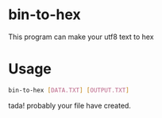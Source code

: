 # bin-to-hex
  This program can make your utf8 text to hex
# Usage
  ```sh
  bin-to-hex [DATA.TXT] [OUTPUT.TXT]
  ```
  tada! probably your file have created.
